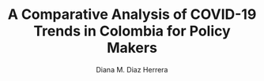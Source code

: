 ---
paperId: 22
author: Diana M. Diaz Herrera
publicationauthor: Diaz Herrera, D. M.
title: A Comparative Analysis of COVID-19 Trends in Colombia for Policy Makers
pdf: --
poster: Poster_Diana_Diaz
alt: --
type: Poster
topic: Applications
subtopic: Machine Learning
link: http://localhost:4000/papers/icml/2020/pdf/Poster_Diana_Diaz.pdf
conference: icml
year: 2020
tags: icml-2020
location: Virtual
---